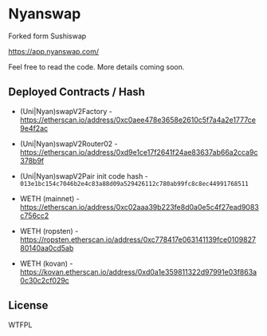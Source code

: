 # Nyanswap

Forked form Sushiswap

https://app.nyanswap.com/ 

Feel free to read the code. More details coming soon.

## Deployed Contracts / Hash

- (Uni|Nyan)swapV2Factory - https://etherscan.io/address/0xc0aee478e3658e2610c5f7a4a2e1777ce9e4f2ac
- (Uni|Nyan)swapV2Router02 - https://etherscan.io/address/0xd9e1ce17f2641f24ae83637ab66a2cca9c378b9f
- (Uni|Nyan)swapV2Pair init code hash - `013e1bc154c7046b2e4c83a88d09a529426112c780ab99fc8c8ec44991768511`

- WETH (mainnet) - https://etherscan.io/address/0xc02aaa39b223fe8d0a0e5c4f27ead9083c756cc2
- WETH (ropsten) - https://ropsten.etherscan.io/address/0xc778417e063141139fce010982780140aa0cd5ab
- WETH (kovan) - https://kovan.etherscan.io/address/0xd0a1e359811322d97991e03f863a0c30c2cf029c

## License

WTFPL
